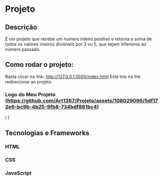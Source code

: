 # Projeto 
## Descrição
É um projeto que recebe um numero inteiro positivo e retorna a soma de todos os valores inteiros divisíveis por 3 ou 5, que sejam inferiores ao número passado.
## Como rodar o projeto:
Basta clicar no link: http://127.0.0.1:5500/index.html
Este link irá lhe redirecionar ao projeto.
### Logo do Meu Projeto (https://github.com/Art1367/Projeto/assets/108029096/5df172e6-bc9b-4b25-9fb8-734bdf881bc4)
)
)
## Tecnologias e Frameworks
### HTML
### CSS
### JavaScript

